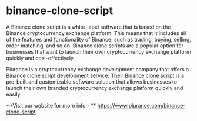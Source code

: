 # binance-clone-script

A Binance clone script is a white-label software that is based on the Binance cryptocurrency exchange platform. This means that it includes all of the features and functionality of Binance, such as trading, buying, selling, order matching, and so on. Binance clone scripts are a popular option for businesses that want to launch their own cryptocurrency exchange platform quickly and cost-effectively.

Plurance is a cryptocurrency exchange development company that offers a Binance clone script development service. Their Binance clone script is a pre-built and customizable software solution that allows businesses to launch their own branded cryptocurrency exchange platform quickly and easily.

**Visit our website for more info -
**
https://www.plurance.com/binance-clone-script
